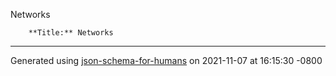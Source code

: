 
Networks





    
        
        
        
        
        

        

        
        **Title:** Networks
        
        





----------------------------------------------------------------------------------------------------------------------------
Generated using [json-schema-for-humans](https://github.com/coveooss/json-schema-for-humans) on 2021-11-07 at 16:15:30 -0800